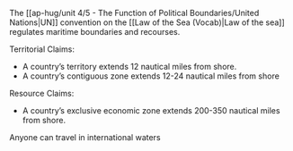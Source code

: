 The [[ap-hug/unit 4/5 - The Function of Political Boundaries/United Nations|UN]] convention on the [[Law of the Sea (Vocab)|Law of the sea]] regulates maritime boundaries and recourses.

Territorial Claims: 
- A country’s territory extends 12 nautical miles from shore. 
- A country’s contiguous zone extends 12-24 nautical miles from shore

Resource Claims: 
- A country’s exclusive economic zone extends 200-350 nautical miles from shore. 
  
Anyone can travel in international waters